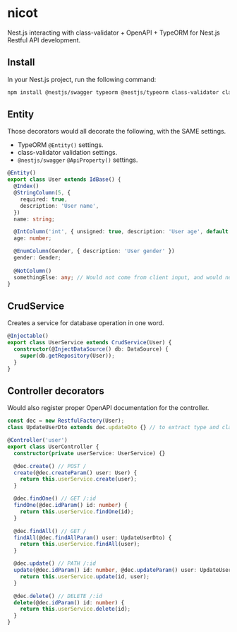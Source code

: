# nicot

Nest.js interacting with class-validator + OpenAPI + TypeORM for Nest.js Restful API development.

## Install

In your Nest.js project, run the following command:

```bash
npm install @nestjs/swagger typeorm @nestjs/typeorm class-validator class-transformer nicot
```

## Entity

Those decorators would all decorate the following, with the SAME settings.

- TypeORM `@Entity()` settings.
- class-validator validation settings.
- `@nestjs/swagger` `@ApiProperty()` settings.

```ts
@Entity()
export class User extends IdBase() {
  @Index()
  @StringColumn(5, {
    required: true,
    description: 'User name',
  })
  name: string;

  @IntColumn('int', { unsigned: true, description: 'User age', default: 20 })
  age: number;

  @EnumColumn(Gender, { description: 'User gender' })
  gender: Gender;
  
  @NotColumn()
  somethingElse: any; // Would not come from client input, and would not go into OpenAPI document.
}
```

## CrudService

Creates a service for database operation in one word.

```ts
@Injectable()
export class UserService extends CrudService(User) {
  constructor(@InjectDataSource() db: DataSource) {
    super(db.getRepository(User));
  }
}
```

## Controller decorators

Would also register proper OpenAPI documentation for the controller.

```ts
const dec = new RestfulFactory(User);
class UpdateUserDto extends dec.updateDto {} // to extract type and class

@Controller('user')
export class UserController {
  constructor(private userService: UserService) {}

  @dec.create() // POST /
  create(@dec.createParam() user: User) {
    return this.userService.create(user);
  }

  @dec.findOne() // GET /:id
  findOne(@dec.idParam() id: number) {
    return this.userService.findOne(id);
  }

  @dec.findAll() // GET /
  findAll(@dec.findAllParam() user: UpdateUserDto) {
    return this.userService.findAll(user);
  }

  @dec.update() // PATH /:id
  update(@dec.idParam() id: number, @dec.updateParam() user: UpdateUserDto) {
    return this.userService.update(id, user);
  }

  @dec.delete() // DELETE /:id
  delete(@dec.idParam() id: number) {
    return this.userService.delete(id);
  }
}
```
